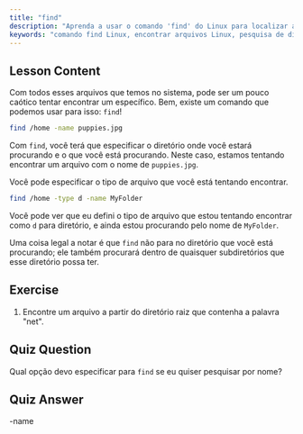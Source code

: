 ```yaml
---
title: "find"
description: "Aprenda a usar o comando 'find' do Linux para localizar arquivos e diretórios. Descubra opções básicas de pesquisa e melhore suas habilidades de gerenciamento de arquivos Linux."
keywords: "comando find Linux, encontrar arquivos Linux, pesquisa de diretório Linux, tutorial do comando find, gerenciamento de arquivos Linux, Linux para iniciantes, guia Linux"
---
```


## Lesson Content

Com todos esses arquivos que temos no sistema, pode ser um pouco caótico tentar encontrar um específico. Bem, existe um comando que podemos usar para isso: `find`!

```bash
find /home -name puppies.jpg
```

Com `find`, você terá que especificar o diretório onde você estará procurando e o que você está procurando. Neste caso, estamos tentando encontrar um arquivo com o nome de `puppies.jpg`.

Você pode especificar o tipo de arquivo que você está tentando encontrar.

```bash
find /home -type d -name MyFolder
```

Você pode ver que eu defini o tipo de arquivo que estou tentando encontrar como `d` para diretório, e ainda estou procurando pelo nome de `MyFolder`.

Uma coisa legal a notar é que `find` não para no diretório que você está procurando; ele também procurará dentro de quaisquer subdiretórios que esse diretório possa ter.

## Exercise

1. Encontre um arquivo a partir do diretório raiz que contenha a palavra "net".

## Quiz Question

Qual opção devo especificar para `find` se eu quiser pesquisar por nome?

## Quiz Answer

-name
